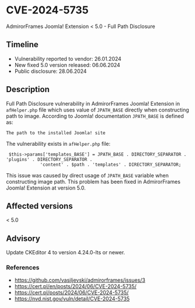 # CVE-2024-5735
AdmirorFrames Joomla! Extension < 5.0 - Full Path Disclosure

## Timeline
- Vulnerability reported to vendor: 26.01.2024
- New fixed 5.0 version released: 06.06.2024
- Public disclosure: 28.06.2024

## Description

Full Path Disclosure vulnerability in AdmirorFrames Joomla! Extension in `afHelper.php` file which uses value of `JPATH_BASE` directly when constructing path to image. According to Joomla! documentation `JPATH_BASE` is defined as:
```
The path to the installed Joomla! site
```

The vulnerability exists in `afHelper.php` file:
```
 $this->params['templates_BASE'] = JPATH_BASE . DIRECTORY_SEPARATOR . 'plugins' . DIRECTORY_SEPARATOR .
             'content' . $path . 'templates' . DIRECTORY_SEPARATOR;
```

This issue was caused by direct usage of `JPATH_BASE` variable when constructing image path. This problem has been fixed in AdmirorFrames Joomla! Extension at version 5.0.

## Affected versions
< 5.0 

## Advisory
Update CKEditor 4 to version 4.24.0-lts or newer.

### References
* https://github.com/vasiljevski/admirorframes/issues/3
* https://cert.pl/en/posts/2024/06/CVE-2024-5735/
* https://cert.pl/posts/2024/06/CVE-2024-5735/
* https://nvd.nist.gov/vuln/detail/CVE-2024-5735
